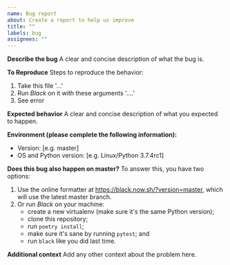 ```yaml
---
name: Bug report
about: Create a report to help us improve
title: ""
labels: bug
assignees: ""
---
```


**Describe the bug** A clear and concise description of what the bug is.

**To Reproduce** Steps to reproduce the behavior:

1. Take this file '...'
2. Run _Black_ on it with these arguments '....'
3. See error

**Expected behavior** A clear and concise description of what you expected to happen.

**Environment (please complete the following information):**

- Version: [e.g. master]
- OS and Python version: [e.g. Linux/Python 3.7.4rc1]

**Does this bug also happen on master?** To answer this, you have two options:

1. Use the online formatter at https://black.now.sh/?version=master, which will use the
   latest master branch.
2. Or run _Black_ on your machine:
   - create a new virtualenv (make sure it's the same Python version);
   - clone this repository;
   - run `poetry install`;
   - make sure it's sane by running `pytest`; and
   - run `black` like you did last time.

**Additional context** Add any other context about the problem here.
